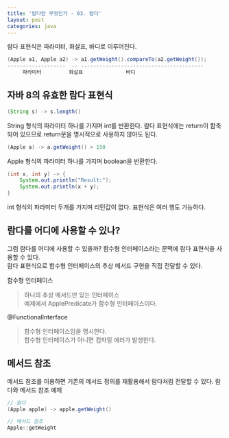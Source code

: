 ```yaml
---
title: '람다란 무엇인가 - 03. 람다'
layout: post
categories: java
---
```


람다 표현식은 파라미터, 화살표, 바디로 이루어진다.
~~~java
(Apple a1, Apple a2) -> a1.getWeight().compareTo(a2.getWeight());
-------------------  -- ----------------------------------------
     파라미터         화살표              바디
~~~

## 자바 8의 유효한 람다 표현식
~~~java
(String s) -> s.length() 
~~~
String 형식의 파라미터 하나를 가지며 int를 반환한다. 
람다 표현식에는 return이 함축되어 있으므로 return문을 명시적으로 사용하지 않아도 된다.

~~~java
(Apple a) -> a.getWeight() > 150
~~~
Apple 형식의 파라미터 하나를 가지며 boolean을 반환한다.

~~~java
(int x, int y) -> {
    System.out.println("Result:");
    System.out.println(x + y);
}
~~~
int 형식의 파라미터 두개를 가지며 리턴값이 없다. 표현식은 여러 행도 가능하다.

## 람다를 어디에 사용할 수 있나?
그럼 람다를 어디에 사용할 수 있을까? 함수형 인터페이스라는 문맥에 람다 표현식을 사용할 수 있다.  
람다 표현식으로 함수형 인터페이스의 추상 메서드 구현을 직접 전달할 수 있다.

함수형 인터페이스
> 하나의 추상 메서드만 있는 인터페이스  
> 예제에서 ApplePredicate가 함수형 인터페이스이다.

@FunctionalInterface
> 함수형 인터페이스임을 명시한다.  
> 함수형 인터페이스가 아니면 컴파일 에러가 발생한다.

## 메서드 참조
메서드 참조를 이용하면 기존의 메서드 정의를 재활용해서 람다처럼 전달할 수 있다.
람다와 메서드 참조 예제
~~~java
// 람다
(Apple apple) -> apple.getWeight()

// 메서드 참조
Apple::getWeight
~~~